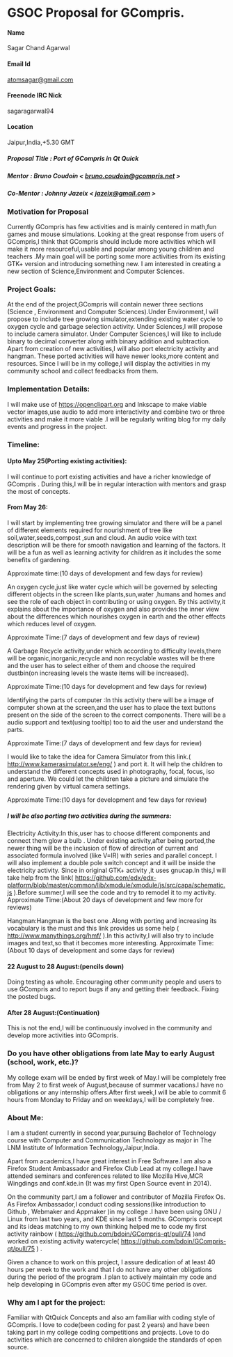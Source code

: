 # GSOC Proposal  for GCompris.

#### Name				
Sagar Chand Agarwal  
#### Email Id		        
atomsagar@gmail.com  
#### Freenode IRC Nick		
sagaragarwal94  
#### Location		
Jaipur,India,+5.30 GMT  

##### Proposal Title    : Port of GCompris in Qt Quick
##### Mentor       	    : Bruno Coudoin < bruno.coudoin@gcompris.net >
##### Co-Mentor     	  : Johnny Jazeix < jazeix@gmail.com >

### Motivation for Proposal

Currently GCompris has few activities and is mainly centered in math,fun games and mouse simulations.
Looking at the great response from  users of GCompris,I think that GCompris should include more activities which will make it more resourceful,usable and popular among young children and teachers .My main goal will be porting some more activities from its existing GTK+ version and introducing something new.
I am interested in creating a new section of Science,Environment and Computer Sciences.


### Project Goals:

At the end of the project,GCompris will contain newer three sections (Science , Environment and Computer Sciences).Under Environment,I will propose to include tree growing simulator,extending existing water cycle to oxygen cycle  and garbage selection activity. Under Sciences,I will propose to include camera simulator. Under Computer Sciences,I will like to include binary to decimal converter along with binary addition and subtraction.
Apart from creation of new activities,I will also port electricity activity and hangman.
These ported activities will have newer looks,more content and resources.
Since I will be in my college,I will display the activities in my community school and collect feedbacks from them.

### Implementation Details:

I will make use of https://openclipart.org and Inkscape to make viable vector images,use audio to add more interactivity and combine two or three activities and make it more viable .I will be regularly writing blog for my daily events and progress in the project.



### Timeline:

#### Upto May 25(Porting existing activities):

I will continue to port existing activities and have a richer knowledge of GCompris .
During this,I will be in regular interaction with mentors and grasp the most of concepts.

#### From May 26:

I will start by implementing tree growing simulator and there will be a panel of different elements required for nourishment of tree like soil,water,seeds,compost ,sun and cloud. An audio voice with text description will be there for smooth navigation and learning of the factors.
It will be a fun as well as learning activity for children as it includes the some benefits of gardening.

Approximate time:(10 days of development and few days for review)

An oxygen cycle,just like water cycle which will be governed by selecting different objects in the screen like plants,sun,water ,humans and homes and see the role of each object  in contributing or using oxygen.
By this activity,it explains about the importance of oxygen and also provides the inner view about the differences which nourishes oxygen in earth and the other effects which reduces level of oxygen.

Approximate Time:(7 days of development and few days of review)

A Garbage Recycle activity,under which according to difficulty levels,there will be organic,inorganic,recycle and non recyclable wastes will be there and the user has to select either of them and choose the required dustbin(on increasing levels the waste items will be increased).

Approximate Time:(10 days for development and few days for review)

Identifying the parts of computer :In this activity there will be a image of computer shown  at the screen,and the user has to place the text buttons present on the side of the screen to the correct components. There will be a audio support and text(using tooltip) too to aid the user and understand the parts.

Approximate Time:(7 days of development and few days for review)

I would like to take the idea for Camera Simulator from this link.( http://www.kamerasimulator.se/eng/  ) and port it. 
It will help the children to understand the different concepts used in photography, focal, focus, iso and aperture. We could let the children take a picture and simulate the rendering given by virtual camera settings.

Approximate Time:(10 days for development and few days for review)
	
##### I will be also porting two activities during the summers:

Electricity Activity:In this,user has to choose different components and connect them glow a bulb . Under existing activity,after being ported,the newer thing will be the inclusion of flow of direction of current and associated formula involved (like V=IR) with  series and parallel concept. I will also implement a double pole switch concept and it will be inside the electricity activity.
Since in original GTK+ activity ,it uses gnucap.In this,I will take help from the link( https://github.com/edx/edx-platform/blob/master/common/lib/xmodule/xmodule/js/src/capa/schematic.js ).Before summer,I will see the code and try to remodel it to my activity.
Approximate Time:(About 20 days of development and few more for reviews)

Hangman:Hangman is the best one .Along with porting and increasing its vocabulary is the must and this link provides us some help ( http://www.manythings.org/hmf/ ).In this activity,I will also try to include images and text,so that it becomes more interesting. 
Approximate Time:(About 10 days of development and some days for review)

#### 22 August to 28 August:(pencils down) 

Doing testing as whole. Encouraging other community people and users to use GCompris and to report bugs if any and getting their feedback. Fixing the posted bugs.

#### After 28 August:(Continuation)

This is not the end,I will be continuously involved in the community and develop more activities into GCompris.

### Do you have other obligations from late May to early August (school, work, etc.)?

My college exam will be ended by first week of May.I will be completely free from May 2 to first week of August,because of summer vacations.I have no obligations or any internship offers.After first week,I will be able to commit 6 hours from Monday to Friday and on weekdays,I will be completely free.

### About Me:

I am a student currently in second year,pursuing Bachelor of Technology course with Computer and Communication Technology as major in The LNM Institute of Information Technology,Jaipur,India.

Apart from academics,I have great interest in Free Software.I am also a Firefox Student Ambassador and Firefox Club Lead at my college.I have attended seminars and conferences related to like Mozilla Hive,MCR Wingdings and conf.kde.in (It was my first Open Source event in 2014).

On the community part,I am a follower and contributor of Mozilla Firefox Os. As Firefox Ambassador,I conduct coding sessions(like introduction to Github , Webmaker and Appmaker )in my college .I have been using GNU / Linux from last two years, and KDE since last 5 months. GCompris concept and its ideas matching to my own thinking helped me to code my first activity rainbow ( https://github.com/bdoin/GCompris-qt/pull/74 )and worked on existing activity watercycle( https://github.com/bdoin/GCompris-qt/pull/75 ) .

Given a chance to work on this project, I assure dedication of at least 40 hours per week to the work and that I do not have any other obligations during the period of the program .I plan to actively maintain my code and help developing in GCompris  even after my GSOC time period is over.

### Why am I apt for the project:

Familiar with QtQuick Concepts and also am familiar with coding style of GCompris.
I love to code(been coding for past 2 years) and have been taking part in my college coding competitions and projects.
Love to do activities which are concerned to children alongside the standards of open source.
